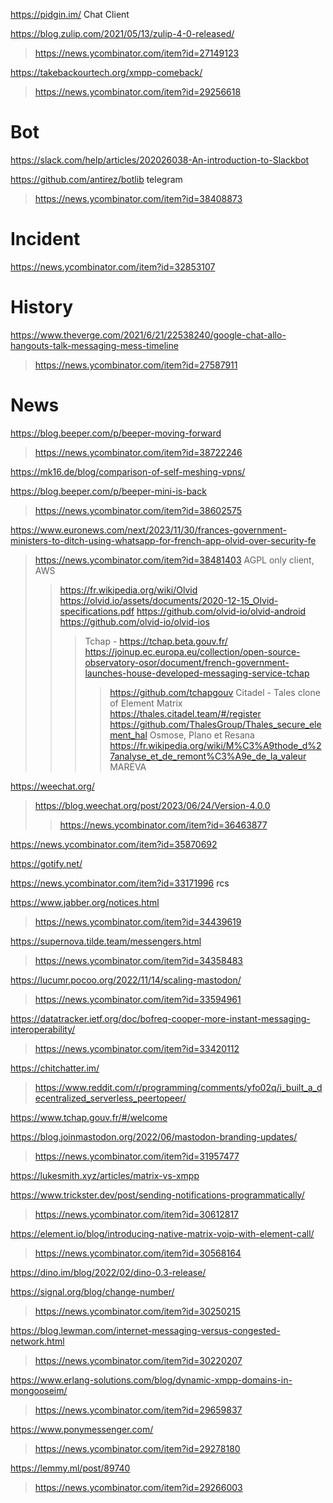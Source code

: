https://pidgin.im/ Chat Client

https://blog.zulip.com/2021/05/13/zulip-4-0-released/
> https://news.ycombinator.com/item?id=27149123

https://takebackourtech.org/xmpp-comeback/
> https://news.ycombinator.com/item?id=29256618

# Bot
https://slack.com/help/articles/202026038-An-introduction-to-Slackbot

https://github.com/antirez/botlib telegram
> https://news.ycombinator.com/item?id=38408873

# Incident
https://news.ycombinator.com/item?id=32853107

# History
https://www.theverge.com/2021/6/21/22538240/google-chat-allo-hangouts-talk-messaging-mess-timeline
> https://news.ycombinator.com/item?id=27587911

# News
https://blog.beeper.com/p/beeper-moving-forward
> https://news.ycombinator.com/item?id=38722246

https://mk16.de/blog/comparison-of-self-meshing-vpns/

https://blog.beeper.com/p/beeper-mini-is-back
> https://news.ycombinator.com/item?id=38602575

https://www.euronews.com/next/2023/11/30/frances-government-ministers-to-ditch-using-whatsapp-for-french-app-olvid-over-security-fe
> https://news.ycombinator.com/item?id=38481403 AGPL only client, AWS
> > https://fr.wikipedia.org/wiki/Olvid
> > https://olvid.io/assets/documents/2020-12-15_Olvid-specifications.pdf
> > https://github.com/olvid-io/olvid-android
> > https://github.com/olvid-io/olvid-ios
> > > Tchap - https://tchap.beta.gouv.fr/ https://joinup.ec.europa.eu/collection/open-source-observatory-osor/document/french-government-launches-house-developed-messaging-service-tchap
> > > > https://github.com/tchapgouv
> > > Citadel - Tales clone of Element Matrix https://thales.citadel.team/#/register
> > > > https://github.com/ThalesGroup/Thales_secure_element_hal
> > > > Osmose, Plano et Resana
> > https://fr.wikipedia.org/wiki/M%C3%A9thode_d%27analyse_et_de_remont%C3%A9e_de_la_valeur MAREVA

https://weechat.org/
> https://blog.weechat.org/post/2023/06/24/Version-4.0.0
> > https://news.ycombinator.com/item?id=36463877

https://news.ycombinator.com/item?id=35870692

https://gotify.net/

https://news.ycombinator.com/item?id=33171996 rcs

https://www.jabber.org/notices.html
> https://news.ycombinator.com/item?id=34439619

https://supernova.tilde.team/messengers.html
> https://news.ycombinator.com/item?id=34358483

https://lucumr.pocoo.org/2022/11/14/scaling-mastodon/
> https://news.ycombinator.com/item?id=33594961

https://datatracker.ietf.org/doc/bofreq-cooper-more-instant-messaging-interoperability/
> https://news.ycombinator.com/item?id=33420112

https://chitchatter.im/
> https://www.reddit.com/r/programming/comments/yfo02q/i_built_a_decentralized_serverless_peertopeer/

https://www.tchap.gouv.fr/#/welcome

https://blog.joinmastodon.org/2022/06/mastodon-branding-updates/
> https://news.ycombinator.com/item?id=31957477

https://lukesmith.xyz/articles/matrix-vs-xmpp

https://www.trickster.dev/post/sending-notifications-programmatically/
> https://news.ycombinator.com/item?id=30612817

https://element.io/blog/introducing-native-matrix-voip-with-element-call/
> https://news.ycombinator.com/item?id=30568164

https://dino.im/blog/2022/02/dino-0.3-release/

https://signal.org/blog/change-number/
> https://news.ycombinator.com/item?id=30250215

https://blog.lewman.com/internet-messaging-versus-congested-network.html
> https://news.ycombinator.com/item?id=30220207

https://www.erlang-solutions.com/blog/dynamic-xmpp-domains-in-mongooseim/
> https://news.ycombinator.com/item?id=29659837

https://www.ponymessenger.com/
> https://news.ycombinator.com/item?id=29278180

https://lemmy.ml/post/89740
> https://news.ycombinator.com/item?id=29266003